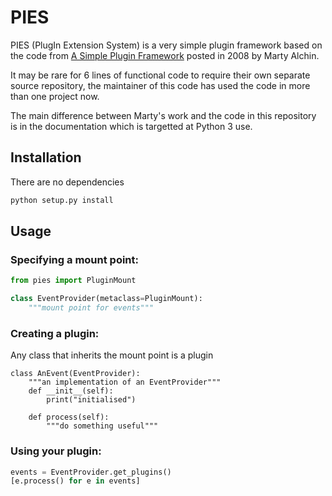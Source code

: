 # PIES

PIES (PlugIn Extension System) is a very simple plugin framework based on the
code from [A Simple Plugin Framework][1] posted in 2008 by Marty Alchin.

It may be rare for 6 lines of functional code to require their own separate
source repository, the maintainer of this code has used the code in more than
one project now.

The main difference between Marty's work and the code in this repository is in
the documentation which is targetted at Python 3 use.

## Installation

There are no dependencies
```sh
python setup.py install
```

## Usage

### Specifying a mount point:

```py
from pies import PluginMount

class EventProvider(metaclass=PluginMount):
    """mount point for events"""
```

### Creating a plugin:

Any class that inherits the mount point is a plugin

```
class AnEvent(EventProvider):
    """an implementation of an EventProvider"""
    def __init__(self):
        print("initialised")

    def process(self):
        """do something useful"""
```

### Using your plugin:

```py
events = EventProvider.get_plugins()
[e.process() for e in events]
```

[1]: http://martyalchin.com/2008/jan/10/simple-plugin-framework/

